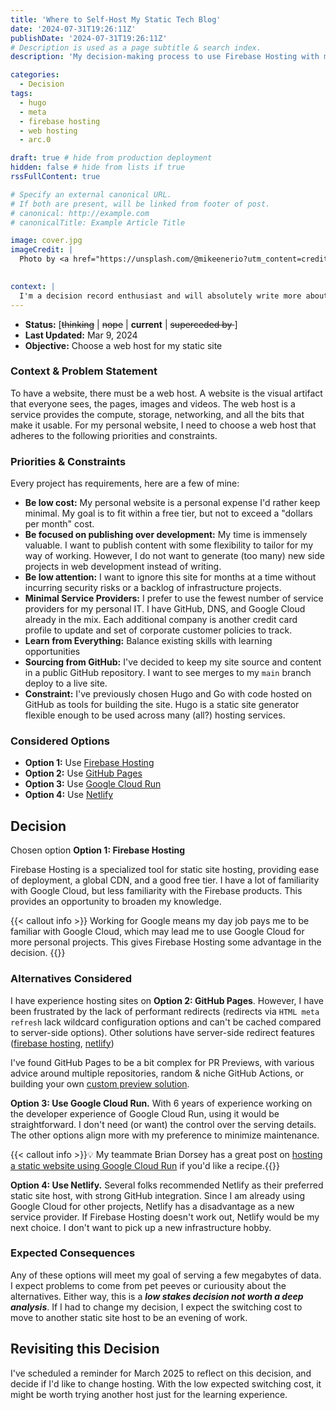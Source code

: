 ```yaml
---
title: 'Where to Self-Host My Static Tech Blog'
date: '2024-07-31T19:26:11Z'
publishDate: '2024-07-31T19:26:11Z'
# Description is used as a page subtitle & search index.
description: 'My decision-making process to use Firebase Hosting with my Hugo site.'

categories:
  - Decision
tags:
  - hugo
  - meta
  - firebase hosting
  - web hosting
  - arc.0

draft: true # hide from production deployment
hidden: false # hide from lists if true
rssFullContent: true

# Specify an external canonical URL.
# If both are present, will be linked from footer of post.
# canonical: http://example.com
# canonicalTitle: Example Article Title

image: cover.jpg
imageCredit: |
  Photo by <a href="https://unsplash.com/@mikeenerio?utm_content=creditCopyText&utm_medium=referral&utm_source=unsplash">Mike Enerio</a> on <a href="https://unsplash.com/photos/aerial-view-of-grass-H58bnmnedTc?utm_content=creditCopyText&utm_medium=referral&utm_source=unsplash">Unsplash</a>
  

context: | 
  I'm a decision record enthusiast and will absolutely write more about this in the future. This post format is inspired by [Architectural Decision Records](https://adr.github.io/) and is meant to show how I got to Firebase Hosting, not how to use it.
---
```


* **Status:** [~~thinking~~ | ~~nope~~ | **current** | ~~superceded by <record>~~]
* **Last Updated:** Mar 9, 2024
* **Objective:** Choose a web host for my static site

### Context & Problem Statement

To have a website, there must be a web host. A website is the visual artifact that everyone sees, the pages, images and videos. The web host is a service provides the compute, storage, networking, and all the bits that make it usable. For my personal website, I need to choose a web host that adheres to the following priorities and constraints.

### Priorities & Constraints <!-- optional -->

Every project has requirements, here are a few of mine:

* **Be low cost:** My personal website is a personal expense I'd rather keep minimal. My goal is to fit within a free tier, but not to exceed a "dollars per month" cost.
* **Be focused on publishing over development:** My time is immensely valuable. I want to publish content with some flexibility to tailor for my way of working. However, I do not want to generate (too many) new side projects in web development instead of writing.
* **Be low attention:** I want to ignore this site for months at a time without incurring security risks or a backlog of infrastructure projects.
* **Minimal Service Providers:** I prefer to use the fewest number of service providers for my personal IT. I have GitHub, DNS, and Google Cloud already in the mix. Each additional company is another credit card profile to update and set of corporate customer policies to track.
* **Learn from Everything:** Balance existing skills with learning opportunities
* **Sourcing from GitHub:** I've decided to keep my site source and content in a public GitHub repository. I want to see merges to my `main` branch deploy to a live site.
* **Constraint:** I've previously chosen Hugo and Go with code hosted on GitHub as tools for building the site. Hugo is a static site generator flexible enough to be used across many (all?) hosting services.

### Considered Options

* **Option 1:** Use [Firebase Hosting](https://firebase.google.com/docs/hosting)
* **Option 2:** Use [GitHub Pages](https://pages.github.com/)
* **Option 3:** Use [Google Cloud Run](https://cloud.google.com/run/docs/)
* **Option 4:** Use [Netlify](https://www.netlify.com/)

## Decision

Chosen option **Option 1: Firebase Hosting**

Firebase Hosting is a specialized tool for static site hosting, providing ease of deployment, a global CDN, and a good free tier. I have a lot of familiarity with Google Cloud, but less familiarity with the Firebase products. This provides an opportunity to broaden my knowledge.

{{< callout info >}}
Working for Google means my day job pays me to be familiar with Google Cloud, which may lead me to use Google Cloud for more personal projects. This gives Firebase Hosting some advantage in the decision.
{{</callout>}}

### Alternatives Considered

I have experience hosting sites on **Option 2: GitHub Pages**. However, I have been frustrated by the lack of performant redirects (redirects via `HTML meta refresh` lack wildcard configuration options and can't be cached compared to server-side options). Other solutions have server-side redirect features ([firebase hosting](https://firebase.google.com/docs/hosting/full-config#redirects), [netlify](https://docs.netlify.com/routing/redirects/))

I've found GitHub Pages to be a bit complex for PR Previews, with various advice around multiple repositories, random & niche GitHub Actions, or building your own [custom preview solution](https://github.com/grayside/gh-page-previews).

**Option 3: Use Google Cloud Run.** With 6 years of experience working on the developer experience of Google Cloud Run, using it would be straightforward. I don't need (or want) the control over the serving details. The other options align more with my preference to minimize maintenance. 

{{< callout info >}}💡 My teammate Brian Dorsey has a great post on [hosting a static website using Google Cloud Run](https://til.cafe/blog/2024/hosting-static-web-site-using-google-cloud-run/) if you'd like a recipe.{{</callout>}}

**Option 4: Use Netlify.** Several folks recommended Netlify as their preferred static site host, with strong GitHub integration. Since I am already using Google Cloud for other projects, Netlify has a disadvantage as a new service provider. If Firebase Hosting doesn't work out, Netlify would be my next choice. I don't want to pick up a new infrastructure hobby.

### Expected Consequences

Any of these options will meet my goal of serving a few megabytes of data. I expect problems to come from pet peeves or curiousity about the alternatives. Either way, this is a **_low stakes decision not worth a deep analysis_**. If I had to change my decision, I expect the switching cost to move to another static site host to be an evening of work.

## Revisiting this Decision

I've scheduled a reminder for March 2025 to reflect on this decision, and decide if I'd like to change hosting. With the low expected switching cost, it might be worth trying another host just for the learning experience.
